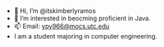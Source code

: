 - 👋 Hi, I’m @itskimberlyramos
- 👀 I’m interested in beocming proficient in Java.
- 📫 Email: ypy966@mocs.utc.edu
- I am a student majoring in computer engineering.
